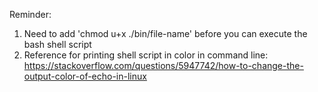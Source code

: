 Reminder:

1. Need to add 'chmod u+x ./bin/file-name' before you can execute the bash shell script
2. Reference for printing shell script in color in command line:  https://stackoverflow.com/questions/5947742/how-to-change-the-output-color-of-echo-in-linux
